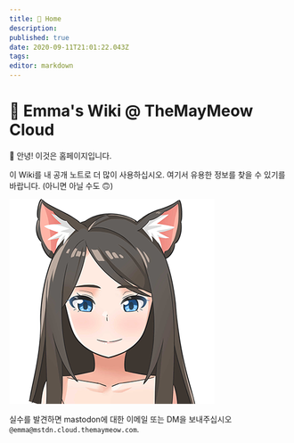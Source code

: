 ```yaml
---
title: 🏡 Home
description: 
published: true
date: 2020-09-11T21:01:22.043Z
tags: 
editor: markdown
---
```


# 💜 Emma's Wiki @ TheMayMeow Cloud

👋 안녕! 이것은 홈페이지입니다.

이 Wiki를 내 공개 노트로 더 많이 사용하십시오. 여기서 유용한 정보를 찾을 수 있기를 바랍니다. (아니면 아닐 수도 🙃)

![emma@0.25x.png](/emma@0.25x.png)

실수를 발견하면 mastodon에 대한 이메일 또는 DM을 보내주십시오 `@emma@mstdn.cloud.themaymeow.com`.